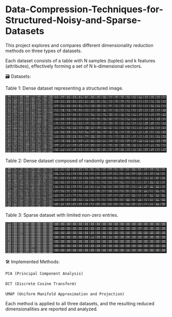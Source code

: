# Data-Compression-Techniques-for-Structured-Noisy-and-Sparse-Datasets

This project explores and compares different dimensionality reduction methods on three types of datasets.

Each dataset consists of a table with N samples (tuples) and k features (attributes), effectively forming a set of N k-dimensional vectors.

🗃️ Datasets:

Table 1: Dense dataset representing a structured image.

![Table 1](https://github.com/DavangeSam/Data-Compression-Techniques-for-Structured-Noisy-and-Sparse-Datasets/blob/main/Table%201.png?raw=true)

Table 2: Dense dataset composed of randomly generated noise.

![Table 2](https://github.com/DavangeSam/Data-Compression-Techniques-for-Structured-Noisy-and-Sparse-Datasets/blob/main/Table%202.png?raw=true)

Table 3: Sparse dataset with limited non-zero entries. 

![Table 3](https://github.com/DavangeSam/Data-Compression-Techniques-for-Structured-Noisy-and-Sparse-Datasets/blob/main/Table%203.png?raw=true)

🛠️ Implemented Methods:

    PCA (Principal Component Analysis)

    DCT (Discrete Cosine Transform)

    UMAP (Uniform Manifold Approximation and Projection)

Each method is applied to all three datasets, and the resulting reduced dimensionalities are reported and analyzed.


